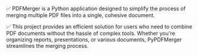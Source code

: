 ✅ PDFMerger is a Python application designed to simplify the process of merging multiple PDF files into a single, cohesive document.

✅ This project provides an efficient solution for users who need to combine PDF documents without the hassle of complex tools. Whether you're organizing reports, presentations, or various documents, PyPDFMerger streamlines the merging process.


